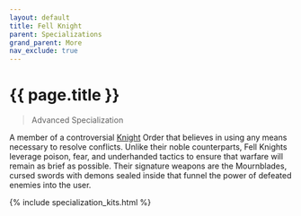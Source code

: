 ```yaml
---
layout: default
title: Fell Knight
parent: Specializations
grand_parent: More
nav_exclude: true
---
```


# {{ page.title }}

> Advanced Specialization

A member of a controversial [Knight](../specializations/knight.md) Order that believes in using any means necessary to resolve conflicts. Unlike their noble counterparts, Fell Knights leverage poison, fear, and underhanded tactics to ensure that warfare will remain as brief as possible. Their signature weapons are the Mournblades, cursed swords with demons sealed inside that funnel the power of defeated enemies into the user.

{% include specialization_kits.html %}
